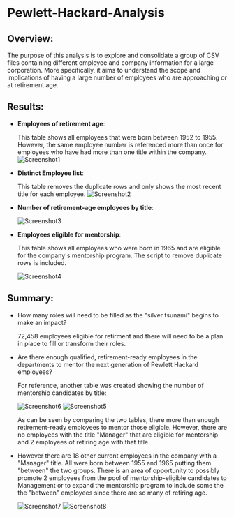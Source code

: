 # Pewlett-Hackard-Analysis
## Overview: 
The purpose of this analysis is to explore and consolidate a group of CSV files containing different employee and company information for a large corporation. More specifically, it aims to understand the scope and implications of having a large number of employees who are approaching or at retirement age.
## Results: 
- **Employees of retirement age**:

    This table shows all employees that were born between 1952 to 1955. However, the same employee number is referenced more than once for employees who have had more than one title within the company.
    ![Screenshot1](https://user-images.githubusercontent.com/99051640/170905789-a0475364-de60-4d86-a25f-7648182eaf73.png)
- **Distinct Employee list**:

    This table removes the duplicate rows and only shows the most recent title for each employee.
    ![Screenshot2](https://user-images.githubusercontent.com/99051640/170906959-eea18d51-01f9-4000-9156-e1680b8b2b3b.png)
- **Number of retirement-age employees by title**:

    ![Screenshot3](https://user-images.githubusercontent.com/99051640/170907181-1925b30a-fc29-48fa-93ba-66b920652298.png)
- **Employees eligible for mentorship**:

    This table shows all employees who were born in 1965 and are eligible for the company's mentorship program. The script to remove duplicate rows is included.
    
    ![Screenshot4](https://user-images.githubusercontent.com/99051640/170907526-b2eb3915-b55d-48a1-ace8-ca56c0d0d23d.png)

## Summary: 
- How many roles will need to be filled as the "silver tsunami" begins to make an impact?

     72,458 employees eligible for retirment and there will need to be a plan in place to fill or transform their roles. 
      
- Are there enough qualified, retirement-ready employees in the departments to mentor the next generation of Pewlett Hackard employees?

     For reference, another table was created showing the number of mentorship candidates by title:
      
     ![Screenshot6](https://user-images.githubusercontent.com/99051640/170908199-3aadb668-2dc8-430d-bf3d-6ecc2d03c53d.png)
     ![Screenshot5](https://user-images.githubusercontent.com/99051640/170908224-b970aadf-75d9-4a15-afd6-5717575209c0.png)
      
     As can be seen by comparing the two tables, there more than enough retirement-ready employees to mentor those eligible. However, there are no employees with the title "Manager" that are eligible for mentorship and 2 employees of retiring age with that title. 
     
- However there are 18 other current employees in the company with a "Manager" title. 
    All were born between 1955 and 1965 putting them "between" the two groups. There is an area of opportunity to possibly promote 2 employees from the pool of mentorship-eligible candidates to Management or to expand the mentorship program to include some the the "between" employees since there are so many of retiring age.

     ![Screenshot7](https://user-images.githubusercontent.com/99051640/170909028-f7a33524-efc8-454a-a822-56d2787eb781.png)
     ![Screenshot8](https://user-images.githubusercontent.com/99051640/170909038-9f28e30d-0537-4625-9d45-9646e65b570d.png)

